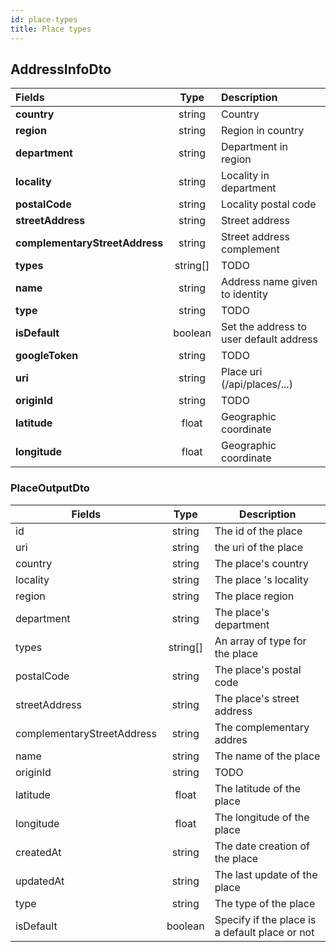 ```yaml
---
id: place-types
title: Place types
---
```


## AddressInfoDto

| Fields                         |   Type   | Description                             |
| :----------------------------- | :------: | :-------------------------------------- |
| **country**                    |  string  | Country                                 |
| **region**                     |  string  | Region in country                       |
| **department**                 |  string  | Department in region                    |
| **locality**                   |  string  | Locality in department                  |
| **postalCode**                 |  string  | Locality postal code                    |
| **streetAddress**              |  string  | Street address                          |
| **complementaryStreetAddress** |  string  | Street address complement               |
| **types**                      | string[] | TODO                                    |
| **name**                       |  string  | Address name given to identity          |
| **type**                       |  string  | TODO                                    |
| **isDefault**                  | boolean  | Set the address to user default address |
| **googleToken**                |  string  | TODO                                    |
| **uri**                        |  string  | Place uri (/api/places/...)             |
| **originId**                   |  string  | TODO                                    |
| **latitude**                   |  float   | Geographic coordinate                   |
| **longitude**                  |  float   | Geographic coordinate                   |

### PlaceOutputDto

| Fields                     |   Type   | Description                                    |
| -------------------------- | :------: | ---------------------------------------------- |
| id                         |  string  | The id of the place                            |
| uri                        |  string  | the uri of the place                           |
| country                    |  string  | The place's country                            |
| locality                   |  string  | The place 's locality                          |
| region                     |  string  | The place region                               |
| department                 |  string  | The place's department                         |
| types                      | string[] | An array of type for the place                 |
| postalCode                 |  string  | The place's postal code                        |
| streetAddress              |  string  | The place's street address                     |
| complementaryStreetAddress |  string  | The complementary addres                       |
| name                       |  string  | The name of the place                          |
| originId                   |  string  | TODO                                           |
| latitude                   |  float   | The latitude of the place                      |
| longitude                  |  float   | The longitude of the place                     |
| createdAt                  |  string  | The date creation of the place                 |
| updatedAt                  |  string  | The last update of the place                   |
| type                       |  string  | The type of the place                          |
| isDefault                  | boolean  | Specify if the place is a default place or not |

